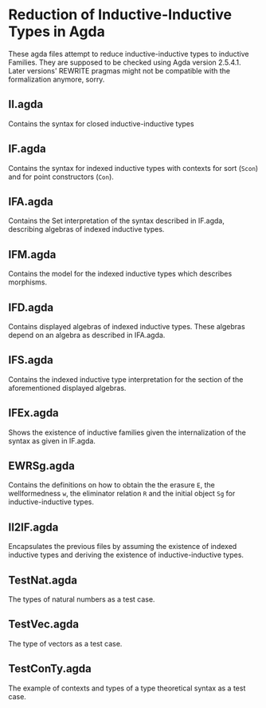 # Reduction of Inductive-Inductive Types in Agda

These agda files attempt to reduce inductive-inductive types to inductive Families. They are supposed to be checked using Agda version 2.5.4.1. Later versions' REWRITE pragmas might not be compatible with the formalization anymore, sorry.

## II.agda

Contains the syntax for closed inductive-inductive types

## IF.agda

Contains the syntax for indexed inductive types with contexts for sort (`Scon`) and for point constructors (`Con`).

## IFA.agda

Contains the Set interpretation of the syntax described in IF.agda, describing algebras of indexed inductive types.

## IFM.agda

Contains the model for the indexed inductive types which describes morphisms.

## IFD.agda

Contains displayed algebras of indexed inductive types. These algebras depend on an algebra as described in IFA.agda.

## IFS.agda

Contains the indexed inductive type interpretation for the section of the aforementioned displayed algebras.

## IFEx.agda

Shows the existence of inductive families given the internalization of the syntax as given in IF.agda.

## EWRSg.agda

Contains the definitions on how to obtain the the erasure `E`, the wellformedness `w`, the eliminator relation `R` and the initial object `Sg` for inductive-inductive types.

## II2IF.agda

Encapsulates the previous files by assuming the existence of indexed inductive types and deriving the existence of inductive-inductive types.

## TestNat.agda

The types of natural numbers as a test case.

## TestVec.agda

The type of vectors as a test case.

## TestConTy.agda

The example of contexts and types of a type theoretical syntax as a test case.
